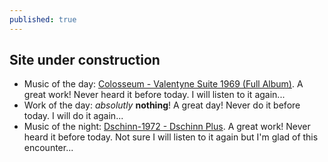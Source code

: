 ```yaml
---
published: true
---
```

## Site under construction

- Music of the day: [Colosseum - Valentyne Suite 1969 (Full Album)](https://www.youtube.com/watch?v=dOAGUg6EVec). A great work! Never heard it before today. I will listen to it again...
- Work of the day: _absolutly_ **nothing**! A great day! Never do it before today. I will do it again...
- Music of the night: [Dschinn-1972 - Dschinn Plus](https://www.youtube.com/watch?v=-94lwnorXNI). A great work! Never heard it before today. Not sure I will listen to it again but I'm glad of this encounter...